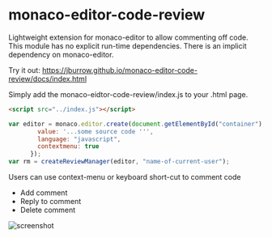 # monaco-editor-code-review
Lightweight extension for monaco-editor to allow commenting off code. This module has no explicit run-time dependencies. There is an implicit dependency on monaco-editor.

Try it out: https://jburrow.github.io/monaco-editor-code-review/docs/index.html

Simply add the monaco-eidtor-code-review/index.js to your .html page.

```html
<script src="../index.js"></script>
```

```javascript
var editor = monaco.editor.create(document.getElementById("container"), {
        value: '...some source code ''',
        language: "javascript",        
        contextmenu: true
      });
var rm = createReviewManager(editor, "name-of-current-user");
```

Users can use context-menu or keyboard short-cut to comment code
- Add comment
- Reply to comment
- Delete comment


![screenshot](https://github.com/jburrow/monaco-editor-code-review/blob/master/docs/screenshot.png?raw=true)
